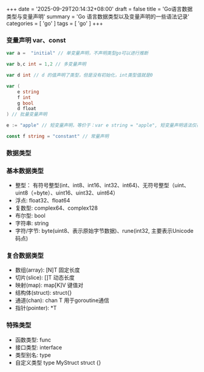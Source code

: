 +++
date = '2025-09-29T20:14:32+08:00'
draft = false
title = 'Go语言数据类型与变量声明'
summary = 'Go 语言数据类型以及变量声明的一些语法记录'
categories = [ 'go' ]
tags = [ 'go' ]
+++

### 变量声明 var、const
```go
var a =  "initial" // 单变量声明，不声明类型go可以进行推断

var b,c int = 1,2 // 多变量声明

var d int // d 的值声明了类型，但是没有初始化，int类型值就是0

var (
    e string
    f int
    g bool
    d float
) // 批量变量声明

e := "apple" // 短变量声明，等价于：var e string = "apple", 短变量声明语法仅在函数中使用，包级作用域需要完整变量声明

const f string = "constant" // 常量声明
```
### 数据类型
### 基本数据类型
* 整型： 有符号整型(int、int8、int16、int32、int64)、无符号整型（uint、uint8（=byte）、uint16、uint32、uint64）
* 浮点: float32、float64 
* 复数型: complex64、complex128
* 布尔型: bool
* 字符串: string
* 字符/字节: byte(uint8、表示原始字节数据)、rune(int32, 主要表示Unicode码点)

### 复合数据类型
* 数组(array): [N]T 固定长度
* 切片(slice): []T 动态长度
* 映射(map): map[K]V 键值对
* 结构体(struct): struct{}
* 通道(chan): chan T 用于goroutine通信
* 指针(pointer): *T

### 特殊类型
* 函数类型: func
* 接口类型: interface
* 类型别名: type
* 自定义类型 type MyStruct struct {}
